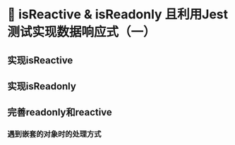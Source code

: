 # 🚀 isReactive & isReadonly 且利用Jest测试实现数据响应式（一）

## 实现isReactive



## 实现isReadonly



## 完善readonly和reactive

### 遇到嵌套的对象时的处理方式
